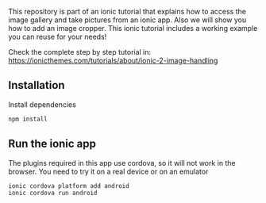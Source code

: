 This repository is part of an ionic tutorial that explains how to access the image gallery and take pictures from an ionic app. Also we will show you how to add an image cropper. This ionic tutorial includes a working example you can reuse for your needs!

Check the complete step by step tutorial in: https://ionicthemes.com/tutorials/about/ionic-2-image-handling


## Installation

Install  dependencies
```sh
npm install
```
## Run the ionic app

The plugins required in this app use cordova, so it will not work in the browser. You need to try it on a real device or on an emulator
```sh
ionic cordova platform add android
ionic cordova run android
```
